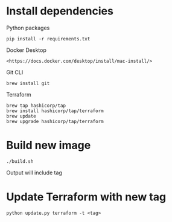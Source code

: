 # Install dependencies

Python packages

```
pip install -r requirements.txt
```

Docker Desktop

```
<https://docs.docker.com/desktop/install/mac-install/>
```

Git CLI

```
brew install git
```

Terraform

```
brew tap hashicorp/tap
brew install hashicorp/tap/terraform
brew update
brew upgrade hashicorp/tap/terraform
```

# Build new image

```
./build.sh
```

Output will include tag

# Update Terraform with new tag

```
python update.py terraform -t <tag>
```
